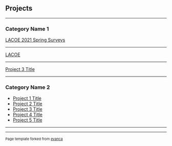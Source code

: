 ## Projects

---

### Category Name 1 

[LACOE 2021 Spring Surveys](/CSI/LACOE/springsurvey.html)
<!-- <img src="images/dummy_thumbnail.jpg?raw=true"/> -->

---
[LACOE](/pdf/sample_presentation.pdf)
<!-- <img src="images/dummy_thumbnail.jpg?raw=true"/> -->

---
[Project 3 Title](https://sites.google.com/view/feizhepku)
<!-- <img src="images/dummy_thumbnail.jpg?raw=true"/> -->

---

### Category Name 2

- [Project 1 Title](http://example.com/)
- [Project 2 Title](http://example.com/)
- [Project 3 Title](http://example.com/)
- [Project 4 Title](http://example.com/)
- [Project 5 Title](http://example.com/)

---




---
<p style="font-size:11px">Page template forked from <a href="https://github.com/evanca/quick-portfolio">evanca</a></p>
<!-- Remove above link if you don't want to attibute -->
